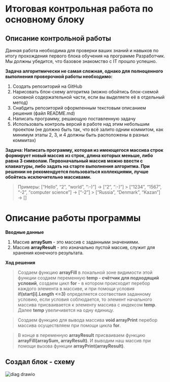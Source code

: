 # Итоговая контрольная работа по основному блоку

## Описание контрольной работы

Данная работа необходима для проверки ваших знаний и навыков по итогу прохождения первого блока обучения на программе Разработчик. Мы должны убедится, что базовое знакомство с IT прошло успешно.

**Задача алгоритмически не самая сложная, однако для полноценного выполнения проверочной работы необходимо:**

1. Создать репозиторий на GitHub
2. Нарисовать блок-схему алгоритма (можно обойтись блок-схемой основной содержательной части, если вы выделяете её в отдельный метод)
3. Снабдить репозиторий оформленным текстовым описанием решения (файл README.md)
4. Написать программу, решающую поставленную задачу
5. Использовать контроль версий в работе над этим небольшим проектом (не должно быть так, что всё залито одним коммитом, как минимум этапы 2, 3, и 4 должны быть расположены в разных коммитах)

**Задача: Написать программу, которая из имеющегося массива строк формирует новый массив из строк, длина которых меньше, либо равна 3 символам. Первоначальный массив можно ввести с клавиатуры, либо задать на старте выполнения алгоритма. При решении не рекомендуется пользоваться коллекциями, лучше обойтись исключительно массивами.**

> Примеры:
> [“Hello”, “2”, “world”, “:-)”] → [“2”, “:-)”] > [“1234”, “1567”, “-2”, “computer science”] → [“-2”] > [“Russia”, “Denmark”, “Kazan”] → []

# Описание работы программы

**Вводные данные**

1. Массив **arraySum** - это массив с заданными значениями.
2. Массив **arrayResult** - это изначально пустой массив, служит для хранения конечного результата.

**Ход решения**

> Создаем функцию **arrayFill** в локальной зоне видимости этой функции создаем переменную **temp - счётчик для подходящий условий**, создаем цикл **for** - в котором происходит перебор каждого элемента в массиве, и при помощи условия **if(start[i].Length <=3)** определяется соотвествия заданному условию, если условия соблюдается, то элемент начального массива присваивается к элементу массива с индексом **temp**. Далее **temp** увеличивется на одну единицу.

> Создаем функцию для вывода массива **void arrayPrint** перебор массива осуществляем при помощи цикла **for**.

> В конце в переменную **arrayResult** присваиваем функцию **arrayFill(arraySum, arrayResult)**.
> И выводим наш массив при помощи вызова функции **arrayPrint(arrayResult)**.

## Создал блок - схему
![diag drawio](https://github.com/Freaz57/GBkontrol/assets/128412186/a0430a5a-1cd9-4468-a1bf-40785184c73d)
